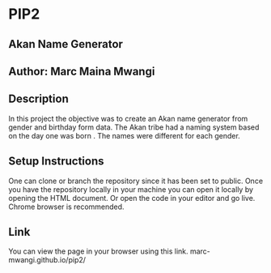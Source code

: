 # PIP2
## Akan Name Generator
## Author: Marc Maina Mwangi
## Description
In this project the objective was to create an Akan name generator from gender and birthday form data. The Akan tribe had a naming system based on the day one was born . The names were different for each gender.
## Setup Instructions
One can clone or branch the repository since it has been set to public. Once you have the repository locally in your machine you can open it locally by opening the HTML document. Or open the code in your editor and go live. Chrome browser is recommended.
## Link
You can view the page in your browser using this link.
marc-mwangi.github.io/pip2/
